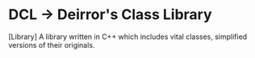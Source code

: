 # DCL -> Deirror's Class Library
[Library] A library written in C++ which includes vital classes, simplified versions of their originals.
